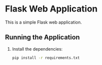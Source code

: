 # Flask Web Application

This is a simple Flask web application.

## Running the Application

1. Install the dependencies:
   ```sh
   pip install -r requirements.txt
